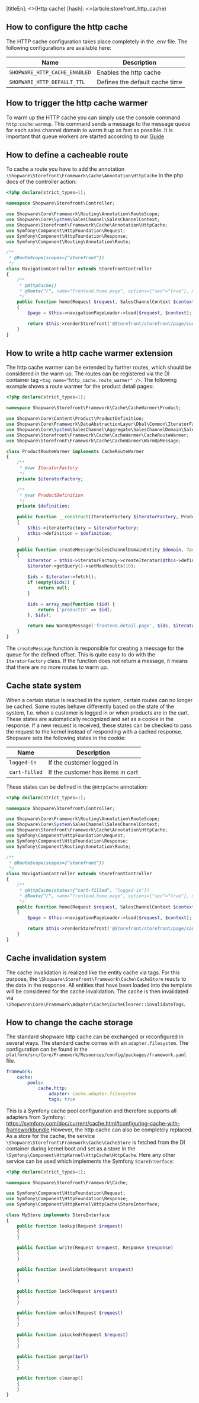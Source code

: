 [titleEn]: <>(Http cache)
[hash]: <>(article:storefront_http_cache)

## How to configure the http cache
The HTTP cache configuration takes place completely in the .env file. The following configurations are available here:

| Name                           | Description             |
| ------------------------------ | ----------------------- |
| `SHOPWARE_HTTP_CACHE_ENABLED`  | Enables the http cache  |
| `SHOPWARE_HTTP_DEFAULT_TTL`    | Defines the default cache time |

## How to trigger the http cache warmer
To warm up the HTTP cache you can simply use the console command `http:cache:warmup`. This command sends a message to the message queue for each sales channel domain to warm it up as fast as possible. It is important that queue workers are started according to our [Guide](./../1-core/00-module/message-queue.md) 

## How to define a cacheable route
To cache a route you have to add the annotation `\Shopware\Storefront\Framework\Cache\Annotation\HttpCache` in the php docs of the controller action:
```php
<?php declare(strict_types=1);

namespace Shopware\Storefront\Controller;

use Shopware\Core\Framework\Routing\Annotation\RouteScope;
use Shopware\Core\System\SalesChannel\SalesChannelContext;
use Shopware\Storefront\Framework\Cache\Annotation\HttpCache;
use Symfony\Component\HttpFoundation\Request;
use Symfony\Component\HttpFoundation\Response;
use Symfony\Component\Routing\Annotation\Route;

/**
 * @RouteScope(scopes={"storefront"})
 */
class NavigationController extends StorefrontController
{
    /**
     * @HttpCache()
     * @Route("/", name="frontend.home.page", options={"seo"="true"}, methods={"GET"})
     */
    public function home(Request $request, SalesChannelContext $context): ?Response
    {
        $page = $this->navigationPageLoader->load($request, $context);

        return $this->renderStorefront('@Storefront/storefront/page/content/index.html.twig', ['page' => $page]);
    }
}
```

## How to write a http cache warmer extension
The http cache warmer can be extended by further routes, which should be considered in the warm up. The routes can be registered via the DI container tag `<tag name="http_cache.route_warmer" />`.
The following example shows a route warmer for the product detail pages:
```php
<?php declare(strict_types=1);

namespace Shopware\Storefront\Framework\Cache\CacheWarmer\Product;

use Shopware\Core\Content\Product\ProductDefinition;
use Shopware\Core\Framework\DataAbstractionLayer\Dbal\Common\IteratorFactory;
use Shopware\Core\System\SalesChannel\Aggregate\SalesChannelDomain\SalesChannelDomainEntity;
use Shopware\Storefront\Framework\Cache\CacheWarmer\CacheRouteWarmer;
use Shopware\Storefront\Framework\Cache\CacheWarmer\WarmUpMessage;

class ProductRouteWarmer implements CacheRouteWarmer
{
    /**
     * @var IteratorFactory
     */
    private $iteratorFactory;

    /**
     * @var ProductDefinition
     */
    private $definition;

    public function __construct(IteratorFactory $iteratorFactory, ProductDefinition $definition)
    {
        $this->iteratorFactory = $iteratorFactory;
        $this->definition = $definition;
    }

    public function createMessage(SalesChannelDomainEntity $domain, ?array $offset): ?WarmUpMessage
    {
        $iterator = $this->iteratorFactory->createIterator($this->definition, $offset);
        $iterator->getQuery()->setMaxResults(10);

        $ids = $iterator->fetch();
        if (empty($ids)) {
            return null;
        }

        $ids = array_map(function ($id) {
            return ['productId' => $id];
        }, $ids);

        return new WarmUpMessage('frontend.detail.page', $ids, $iterator->getOffset());
    }
}
```

The `createMessage` function is responsible for creating a message for the queue for the defined offset. This is quite easy to do with the `IteratorFactory` class.
If the function does not return a message, it means that there are no more routes to warm up. 

## Cache state system
When a certain status is reached in the system, certain routes can no longer be cached. Some routes behave differently based on the state of the system, f.e. when a customer is logged in or when products are in the cart.
These states are automatically recognized and set as a cookie in the response. If a new request is received, these states can be checked to pass the request to the kernel instead of responding with a cached response.
Shopware sets the following states in the cookie:

| Name           | Description             |
| ---------------| ----------------------- |
| `logged-in`    | If the customer logged in |
| `cart-filled`  | If the customer has items in cart |

These states can be defined in the `@HttpCache` annotation:
```php
<?php declare(strict_types=1);

namespace Shopware\Storefront\Controller;

use Shopware\Core\Framework\Routing\Annotation\RouteScope;
use Shopware\Core\System\SalesChannel\SalesChannelContext;
use Shopware\Storefront\Framework\Cache\Annotation\HttpCache;
use Symfony\Component\HttpFoundation\Request;
use Symfony\Component\HttpFoundation\Response;
use Symfony\Component\Routing\Annotation\Route;

/**
 * @RouteScope(scopes={"storefront"})
 */
class NavigationController extends StorefrontController
{
    /**
     * @HttpCache(states={"cart-filled", "logged-in"})
     * @Route("/", name="frontend.home.page", options={"seo"="true"}, methods={"GET"})
     */
    public function home(Request $request, SalesChannelContext $context): ?Response
    {
        $page = $this->navigationPageLoader->load($request, $context);

        return $this->renderStorefront('@Storefront/storefront/page/content/index.html.twig', ['page' => $page]);
    }
}
```

## Cache invalidation system
The cache invalidation is realized like the entity cache via tags. For this purpose, the `\Shopware\Storefront\Framework\Cache\CacheStore` reacts to the data in the response.
All entities that have been loaded into the template will be considered for the cache invalidation. The cache is then invalidated via `\Shopware\Core\Framework\Adapter\Cache\CacheClearer::invalidateTags`.

## How to change the cache storage
The standard shopware http cache can be exchanged or reconfigured in several ways. The standard cache comes with an `adapter.filesystem`. The configuration can be found in the `platform/src/Core/Framework/Resources/config/packages/framework.yaml` file.
```yaml
framework:
    cache:
        pools:
            cache.http:
                adapter: cache.adapter.filesystem
                tags: true
```

This is a Symfony cache pool configuration and therefore supports all adapters from Symfony: https://symfony.com/doc/current/cache.html#configuring-cache-with-frameworkbundle
However, the http cache can also be completely replaced. As a store for the cache, the service `\Shopware\Storefront\Framework\Cache\CacheStore` is fetched from the DI container during kernel boot and set as a store in the `\Symfony\Component\HttpKernel\HttpCache\HttpCache`.
Here any other service can be used which implements the Symfony `StoreInterface`:

```php
<?php declare(strict_types=1);

namespace Shopware\Storefront\Framework\Cache;

use Symfony\Component\HttpFoundation\Request;
use Symfony\Component\HttpFoundation\Response;
use Symfony\Component\HttpKernel\HttpCache\StoreInterface;

class MyStore implements StoreInterface
{
    public function lookup(Request $request)
    {
    }

    public function write(Request $request, Response $response)
    {
    }

    public function invalidate(Request $request)
    {
    }

    public function lock(Request $request)
    {
    }

    public function unlock(Request $request)
    {
    }

    public function isLocked(Request $request)
    {
    }

    public function purge($url)
    {
    }

    public function cleanup()
    {
    }
}
```
